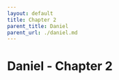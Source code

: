 ```yaml
---
layout: default
title: Chapter 2
parent_title: Daniel
parent_url: ./daniel.md
---
```


# Daniel - Chapter 2
